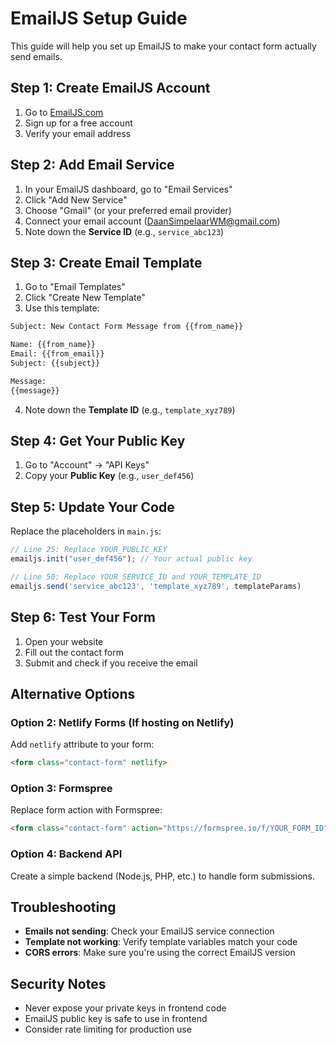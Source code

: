 # EmailJS Setup Guide

This guide will help you set up EmailJS to make your contact form actually send emails.

## Step 1: Create EmailJS Account

1. Go to [EmailJS.com](https://www.emailjs.com/)
2. Sign up for a free account
3. Verify your email address

## Step 2: Add Email Service

1. In your EmailJS dashboard, go to "Email Services"
2. Click "Add New Service"
3. Choose "Gmail" (or your preferred email provider)
4. Connect your email account (DaanSimpelaarWM@gmail.com)
5. Note down the **Service ID** (e.g., `service_abc123`)

## Step 3: Create Email Template

1. Go to "Email Templates"
2. Click "Create New Template"
3. Use this template:

```html
Subject: New Contact Form Message from {{from_name}}

Name: {{from_name}}
Email: {{from_email}}
Subject: {{subject}}

Message:
{{message}}
```

4. Note down the **Template ID** (e.g., `template_xyz789`)

## Step 4: Get Your Public Key

1. Go to "Account" → "API Keys"
2. Copy your **Public Key** (e.g., `user_def456`)

## Step 5: Update Your Code

Replace the placeholders in `main.js`:

```javascript
// Line 25: Replace YOUR_PUBLIC_KEY
emailjs.init("user_def456"); // Your actual public key

// Line 50: Replace YOUR_SERVICE_ID and YOUR_TEMPLATE_ID
emailjs.send('service_abc123', 'template_xyz789', templateParams)
```

## Step 6: Test Your Form

1. Open your website
2. Fill out the contact form
3. Submit and check if you receive the email

## Alternative Options

### Option 2: Netlify Forms (If hosting on Netlify)
Add `netlify` attribute to your form:
```html
<form class="contact-form" netlify>
```

### Option 3: Formspree
Replace form action with Formspree:
```html
<form class="contact-form" action="https://formspree.io/f/YOUR_FORM_ID" method="POST">
```

### Option 4: Backend API
Create a simple backend (Node.js, PHP, etc.) to handle form submissions.

## Troubleshooting

- **Emails not sending**: Check your EmailJS service connection
- **Template not working**: Verify template variables match your code
- **CORS errors**: Make sure you're using the correct EmailJS version

## Security Notes

- Never expose your private keys in frontend code
- EmailJS public key is safe to use in frontend
- Consider rate limiting for production use 